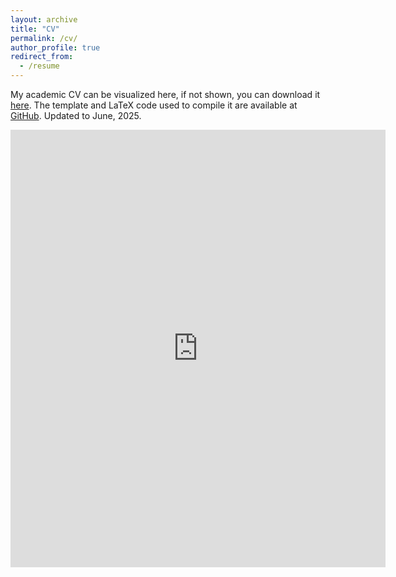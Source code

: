 ```yaml
---
layout: archive
title: "CV"
permalink: /cv/
author_profile: true
redirect_from:
  - /resume
---
```


My academic CV can be visualized here, if not shown, you can download it [here](https://joacoh.github.io/files/cv.pdf). The template and LaTeX code used to compile it are available at [GitHub](https://github.com/joacoh/cv). Updated to June, 2025. 
<br>

<embed src="https://joacoh.github.io/files/cv.pdf" type="application/pdf" width="600px" height="700px"/>